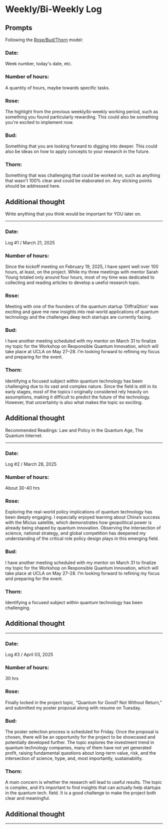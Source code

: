 # Weekly/Bi-Weekly Log

## Prompts
Following the [Rose/Bud/Thorn](https://www.panoramaed.com/blog/rose-bud-thorn-activity-and-worksheet#:~:text=%22Rose%2C%20Bud%2C%20Thorn%22%20is%20a%20mindful%20design%2D,day%2C%20week%2C%20or%20month.) model:

### Date: 
Week number, today's date, etc. 


### Number of hours: 
A quantity of hours, maybe towards specific tasks. 

### Rose:
The highlight from the previous weekly/bi-weekly working period, such as something you found particularly rewarding. This could also be something you're excited to implement now.

### Bud: 
Something that you are looking forward to digging into deeper. This could also be ideas on how to apply concepts to your research in the future. 

### Thorn: 
Something that was challenging that could be worked on, such as anything that wasn't 100% clear and could be elaborated on. Any sticking points should be addressed here. 

## Additional thought
Write anything that you think would be important for YOU later on.

---

### Date: 
Log #1 / March 21, 2025 

### Number of hours: 
Since the kickoff meeting on February 19, 2025, I have spent well over 100 hours, at least, on the project. While my three meetings with mentor Sarah Young totaled only around four hours, most of my time was dedicated to collecting and reading articles to develop a ueeful research topic.

### Rose:
Meeting with one of the founders of the quantum startup 'DiffraQtion' was exciting and gave me new insights into real-world applications of quantum technology and the challenges deep tech startups are currently facing. 

### Bud: 
I have another meeting scheduled with my mentor on March 31 to finalize my topic for the Workshop on Responsible Quantum Innovation, which will take place at UCLA on May 27–28. I’m looking forward to refining my focus and preparing for the event.

### Thorn: 
Identifying a focused subject within quantum technology has been challenging due to its vast and complex nature. Since the field is still in its early stages, most of the topics I originally considered rely heavily on assumptions, making it difficult to predict the future of the technology. However, that uncertainty is also what makes the topic so exciting.

## Additional thought
Recommended Readings: Law and Policy in the Quantum Age, The Quantum Internet.

---

### Date: 
Log #2 / March 28, 2025 

### Number of hours: 
About 30-40 hrs

### Rose:
Exploring the real-world policy implications of quantum technology has been deeply engaging. I especially enjoyed learning about China’s success with the Micius satellite, which demonstrates how geopolitical power is already being shaped by quantum innovation. Observing the intersection of science, national strategy, and global competition has deepened my understanding of the critical role policy design plays in this emerging field.

### Bud: 
I have another meeting scheduled with my mentor on March 31 to finalize my topic for the Workshop on Responsible Quantum Innovation, which will take place at UCLA on May 27–28. I’m looking forward to refining my focus and preparing for the event.

### Thorn: 
Identifying a focused subject within quantum technology has been challenging.

## Additional thought

---

### Date: 
Log #3 / April 03, 2025 

### Number of hours: 
30 hrs

### Rose:
Finally locked in the project topic, “Quantum for Good? Not Without Return,” and submitted my poster proposal along with resume on Tuesday.

### Bud: 
The poster selection process is scheduled for Friday. Once the proposal is chosen, there will be an opportunity for the project to be showcased and potentially developed further. The topic explores the investment trend in quantum technology companies, many of them have not yet generated profit, raising fundamental questions about long-term value, risk, and the intersection of science, hype, and, most importantly, sustainability.

### Thorn: 
A main concern is whether the research will lead to useful results. The topic is complex, and it’s important to find insights that can actually help startups in the quantum tech. field. It is a good challenge to make the project both clear and meaningful.

## Additional thought

---

